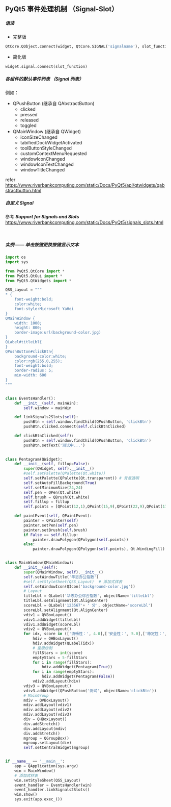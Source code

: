 ## PyQt5 事件处理机制 （Signal-Slot）

##### 语法
* 完整版
```python
QtCore.QObject.connect(widget, QtCore.SIGNAL('signalname'), slot_function)
```
* 简化版
```python
widget.signal.connect(slot_function)
```

##### 各组件的默认事件列表 （Signal 列表）
例如： 
* QPushButton (继承自 QAbstractButton)
    * clicked
    * pressed
    * released
    * toggled
* QMainWindow (继承自 QWidget)
    * iconSizeChanged
    * tabifiedDockWidgetActivated
    * toolButtonStyleChanged
    * customContextMenuRequested
    * windowIconChanged
    * windowIconTextChanged
    * windowTitleChanged
    
refer <br>
https://www.riverbankcomputing.com/static/Docs/PyQt5/api/qtwidgets/qabstractbutton.html

##### 自定义 Signal
参考 ***Support for Signals and Slots*** <br>
https://www.riverbankcomputing.com/static/Docs/PyQt5/signals_slots.html

<br>

##### 实例 —— 单击按键更换按键显示文本
```python
import os
import sys

from PyQt5.QtCore import *
from PyQt5.QtGui import *
from PyQt5.QtWidgets import *

QSS_Layout = """
* {
    font-weight:bold;
    color:white;
    font-style:Microsoft YaHei
}
QMainWindow {
    width: 1000;
    height: 800;
    border-image:url(background-color.jpg)
}
QLabel#titleLbl{
}
QPushButton#clickBtn{
    background-color:white;
    color:rgb(255,0,255);
    font-weight:bold;
    border-radius: 5;
    min-width: 600
}
"""


class EventsHandler():
    def __init__(self, mainWin):
        self.window = mainWin

    def linkSignals2Slots(self):
        pushBtn = self.window.findChild(QPushButton, 'clickBtn')
        pushBtn.clicked.connect(self.clickBtnClicked)

    def clickBtnClicked(self):
        pushBtn = self.window.findChild(QPushButton, 'clickBtn')
        pushBtn.setText('测试中...')
        

class Pentagram(QWidget):
    def __init__(self, fillup=False):
        super(QWidget, self).__init__()
        #self.setPalette(QPalette(Qt.white))
        self.setPalette(QPalette(Qt.transparent)) # 背景透明
        self.setAutoFillBackground(True)
        self.setMinimumSize(24,24)
        self.pen = QPen(Qt.white)
        self.brush = QBrush(Qt.white)
        self.fillup = fillup
        self.points = [QPoint(12,1),QPoint(15,9),QPoint(22,9),QPoint(17,15),QPoint(19,22),QPoint(12,18),QPoint(5,22),QPoint(7,15),QPoint(1,9),QPoint(9,9)]

    def paintEvent(self, QPaintEvent):
        painter = QPainter(self)
        painter.setPen(self.pen)
        painter.setBrush(self.brush)
        if False == self.fillup:
            painter.drawPolygon(QPolygon(self.points))
        else:
            painter.drawPolygon(QPolygon(self.points), Qt.WindingFill)


class MainWindow(QMainWindow):
    def __init__(self):
        super(QMainWindow, self).__init__()
        self.setWindowTitle('华志办公指数')
        #self.setStyleSheet(QSS_Layout)  # 添加式样表
        self.setWindowIcon(QIcon('background-color.jpg'))
        # Layout
        titleLbl = QLabel('华志办公综合指数', objectName='titleLbl')
        titleLbl.setAlignment(Qt.AlignCenter)
        scoreLbl = QLabel('123567'+ ' 分', objectName='scoreLbl')
        scoreLbl.setAlignment(Qt.AlignCenter)
        vdiv1 = QVBoxLayout()
        vdiv1.addWidget(titleLbl)
        vdiv1.addWidget(scoreLbl)
        vdiv2 = QVBoxLayout()
        for idx, score in (['流畅性：', 4.0],['安全性：', 5.0],['稳定性：', 3.0],['便携性：',4.0]):
            hdiv = QHBoxLayout()
            hdiv.addWidget(QLabel(idx))
            # 星级绘制
            fillStars = int(score)
            emptyStars = 5-fillStars
            for i in range(fillStars):
                hdiv.addWidget(Pentagram(True))
            for i in range(emptyStars):
                hdiv.addWidget(Pentagram(False))
            vdiv2.addLayout(hdiv)
        vdiv3 = QVBoxLayout()
        vdiv3.addWidget(QPushButton('测试', objectName='clickBtn'))
        # MainGroup
        mdiv = QVBoxLayout()
        mdiv.addLayout(vdiv1)
        mdiv.addLayout(vdiv2)
        mdiv.addLayout(vdiv3)
        div = QHBoxLayout()
        div.addStretch()
        div.addLayout(mdiv)
        div.addStretch()
        mgroup = QGroupBox()
        mgroup.setLayout(div)
        self.setCentralWidget(mgroup)


if __name__ == '__main__':
    app = QApplication(sys.argv)
    win = MainWindow()
    # 添加式样表
    win.setStyleSheet(QSS_Layout)
    event_handler = EventsHandler(win)
    event_handler.linkSignals2Slots()
    win.show()
    sys.exit(app.exec_())
```